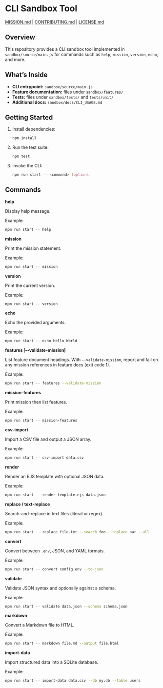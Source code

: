 # CLI Sandbox Tool

[MISSION.md](../../MISSION.md) | [CONTRIBUTING.md](../../CONTRIBUTING.md) | [LICENSE.md](../../LICENSE.md)

## Overview

This repository provides a CLI sandbox tool implemented in `sandbox/source/main.js` for commands such as `help`, `mission`, `version`, `echo`, and more.

## What’s Inside

- **CLI entrypoint:** `sandbox/source/main.js`
- **Feature documentation:** files under `sandbox/features/`
- **Tests:** files under `sandbox/tests/` and `tests/unit/`
- **Additional docs:** `sandbox/docs/CLI_USAGE.md`

## Getting Started

1. Install dependencies:
   ```bash
   npm install
   ```
2. Run the test suite:
   ```bash
   npm test
   ```
3. Invoke the CLI:
   ```bash
   npm run start -- <command> [options]
   ```

## Commands

**help**

Display help message.

Example:  
```bash
npm run start -- help
```

**mission**

Print the mission statement.

Example:  
```bash
npm run start -- mission
```

**version**

Print the current version.

Example:  
```bash
npm run start -- version
```

**echo**

Echo the provided arguments.

Example:  
```bash
npm run start -- echo Hello World
```

**features [--validate-mission]**

List feature document headings. With `--validate-mission`, report and fail on any mission references in feature docs (exit code 1).

Example:  
```bash
npm run start -- features --validate-mission
```

**mission-features**

Print mission then list features.

Example:  
```bash
npm run start -- mission-features
```

**csv-import**

Import a CSV file and output a JSON array.

Example:  
```bash
npm run start -- csv-import data.csv
```

**render**

Render an EJS template with optional JSON data.

Example:  
```bash
npm run start -- render template.ejs data.json
```

**replace / text-replace**

Search-and-replace in text files (literal or regex).

Example:  
```bash
npm run start -- replace file.txt --search foo --replace bar --all
```

**convert**

Convert between `.env`, JSON, and YAML formats.

Example:  
```bash
npm run start -- convert config.env --to-json
```

**validate**

Validate JSON syntax and optionally against a schema.

Example:  
```bash
npm run start -- validate data.json --schema schema.json
```

**markdown**

Convert a Markdown file to HTML.

Example:  
```bash
npm run start -- markdown file.md --output file.html
```

**import-data**

Import structured data into a SQLite database.

Example:  
```bash
npm run start -- import-data data.csv --db my.db --table users
```
